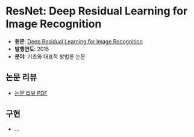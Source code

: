 # ResNet: Deep Residual Learning for Image Recognition

- **원문**: [Deep Residual Learning for Image Recognition](https://arxiv.org/abs/1512.03385)
- **발행연도**: 2015
- **분야**: 기초와 대표적 방법론 논문

## 논문 리뷰

- [논문 리뷰 PDF](./Deep_Residual_Learning_for_Image_Recognition_(ResNet)%20논문%20리뷰.pdf)

## 구현

- ... 